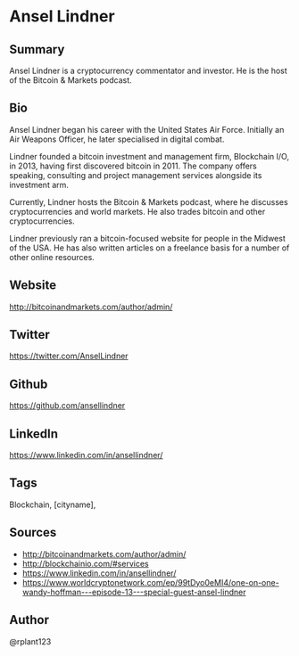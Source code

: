 # Ansel Lindner

## Summary
Ansel Lindner is a cryptocurrency commentator and investor. He is the host of the Bitcoin & Markets podcast. 

## Bio
Ansel Lindner began his career with the United States Air Force. Initially an Air Weapons Officer, he later specialised in digital combat. 

Lindner founded a bitcoin investment and management firm, Blockchain I/O, in 2013, having first discovered bitcoin in 2011. The company offers speaking, consulting and project management services alongside its investment arm. 

Currently, Lindner hosts the Bitcoin & Markets podcast, where he discusses cryptocurrencies and world markets. He also trades bitcoin and other cryptocurrencies.

Lindner previously ran a bitcoin-focused website for people in the Midwest of the USA. He has also written articles on a freelance basis for a number of other online resources.

## Website
http://bitcoinandmarkets.com/author/admin/

## Twitter
https://twitter.com/AnselLindner

## Github
https://github.com/ansellindner

## LinkedIn
https://www.linkedin.com/in/ansellindner/

## Tags
Blockchain, [cityname], 

## Sources
- http://bitcoinandmarkets.com/author/admin/
- http://blockchainio.com/#services
- https://www.linkedin.com/in/ansellindner/
- https://www.worldcryptonetwork.com/ep/99tDyo0eMI4/one-on-one-wandy-hoffman---episode-13---special-guest-ansel-lindner

## Author
@rplant123
